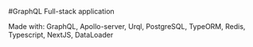 #GraphQL Full-stack application


Made with: GraphQL, Apollo-server, Urql, PostgreSQL, TypeORM, Redis, Typescript, NextJS, DataLoader
